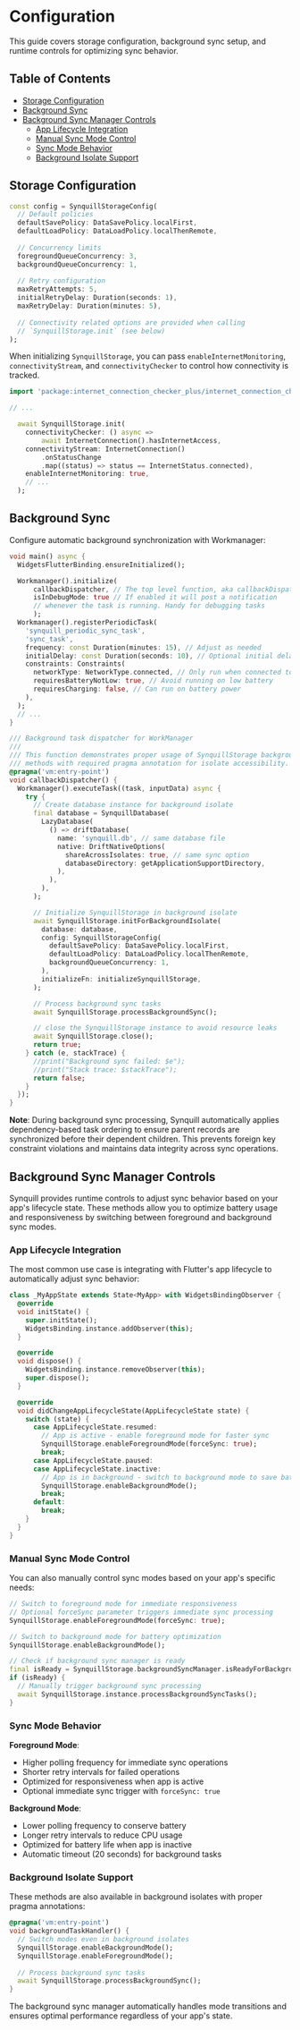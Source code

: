 # Configuration

This guide covers storage configuration, background sync setup, and runtime controls for optimizing sync behavior.

## Table of Contents

- [Storage Configuration](#storage-configuration)
- [Background Sync](#background-sync)
- [Background Sync Manager Controls](#background-sync-manager-controls)
  - [App Lifecycle Integration](#app-lifecycle-integration)
  - [Manual Sync Mode Control](#manual-sync-mode-control)
  - [Sync Mode Behavior](#sync-mode-behavior)
  - [Background Isolate Support](#background-isolate-support)

## Storage Configuration

```dart
const config = SynquillStorageConfig(
  // Default policies
  defaultSavePolicy: DataSavePolicy.localFirst,
  defaultLoadPolicy: DataLoadPolicy.localThenRemote,
  
  // Concurrency limits
  foregroundQueueConcurrency: 3,
  backgroundQueueConcurrency: 1,
  
  // Retry configuration
  maxRetryAttempts: 5,
  initialRetryDelay: Duration(seconds: 1),
  maxRetryDelay: Duration(minutes: 5),
  
  // Connectivity related options are provided when calling
  // `SynquillStorage.init` (see below)
);
```

When initializing `SynquillStorage`, you can pass
`enableInternetMonitoring`, `connectivityStream`, and
`connectivityChecker` to control how connectivity is tracked.

```dart
import 'package:internet_connection_checker_plus/internet_connection_checker_plus.dart';

// ...

  await SynquillStorage.init(
    connectivityChecker: () async =>
        await InternetConnection().hasInternetAccess,
    connectivityStream: InternetConnection()
        .onStatusChange
        .map((status) => status == InternetStatus.connected),
    enableInternetMonitoring: true,
    // ...
  );
```

## Background Sync

Configure automatic background synchronization with Workmanager:

```dart
void main() async {
  WidgetsFlutterBinding.ensureInitialized();

  Workmanager().initialize(
      callbackDispatcher, // The top level function, aka callbackDispatcher
      isInDebugMode: true // If enabled it will post a notification
      // whenever the task is running. Handy for debugging tasks
      );
  Workmanager().registerPeriodicTask(
    'synquill_periodic_sync_task',
    'sync_task',
    frequency: const Duration(minutes: 15), // Adjust as needed
    initialDelay: const Duration(seconds: 10), // Optional initial delay
    constraints: Constraints(
      networkType: NetworkType.connected, // Only run when connected to network
      requiresBatteryNotLow: true, // Avoid running on low battery
      requiresCharging: false, // Can run on battery power
    ),
  );
  // ... 
}

/// Background task dispatcher for WorkManager
///
/// This function demonstrates proper usage of SynquillStorage background sync
/// methods with required pragma annotation for isolate accessibility.
@pragma('vm:entry-point')
void callbackDispatcher() {
  Workmanager().executeTask((task, inputData) async {
    try {
      // Create database instance for background isolate
      final database = SynquillDatabase(
        LazyDatabase(
          () => driftDatabase(
            name: 'synquill.db', // same database file
            native: DriftNativeOptions(
              shareAcrossIsolates: true, // same sync option
              databaseDirectory: getApplicationSupportDirectory,
            ),
          ),
        ),
      );

      // Initialize SynquillStorage in background isolate
      await SynquillStorage.initForBackgroundIsolate(
        database: database,
        config: SynquillStorageConfig(
          defaultSavePolicy: DataSavePolicy.localFirst,
          defaultLoadPolicy: DataLoadPolicy.localThenRemote,
          backgroundQueueConcurrency: 1,
        ),
        initializeFn: initializeSynquillStorage,
      );

      // Process background sync tasks
      await SynquillStorage.processBackgroundSync();

      // close the SynquillStorage instance to avoid resource leaks
      await SynquillStorage.close();
      return true;
    } catch (e, stackTrace) {
      //print("Background sync failed: $e");
      //print("Stack trace: $stackTrace");
      return false;
    }
  });
}
```

**Note**: During background sync processing, Synquill automatically applies dependency-based task ordering to ensure parent records are synchronized before their dependent children. This prevents foreign key constraint violations and maintains data integrity across sync operations.

## Background Sync Manager Controls

Synquill provides runtime controls to adjust sync behavior based on your app's lifecycle state. These methods allow you to optimize battery usage and responsiveness by switching between foreground and background sync modes.

### App Lifecycle Integration

The most common use case is integrating with Flutter's app lifecycle to automatically adjust sync behavior:

```dart
class _MyAppState extends State<MyApp> with WidgetsBindingObserver {
  @override
  void initState() {
    super.initState();
    WidgetsBinding.instance.addObserver(this);
  }

  @override
  void dispose() {
    WidgetsBinding.instance.removeObserver(this);
    super.dispose();
  }

  @override
  void didChangeAppLifecycleState(AppLifecycleState state) {
    switch (state) {
      case AppLifecycleState.resumed:
        // App is active - enable foreground mode for faster sync
        SynquillStorage.enableForegroundMode(forceSync: true);
        break;
      case AppLifecycleState.paused:
      case AppLifecycleState.inactive:
        // App is in background - switch to background mode to save battery
        SynquillStorage.enableBackgroundMode();
        break;
      default:
        break;
    }
  }
}
```

### Manual Sync Mode Control

You can also manually control sync modes based on your app's specific needs:

```dart
// Switch to foreground mode for immediate responsiveness
// Optional forceSync parameter triggers immediate sync processing
SynquillStorage.enableForegroundMode(forceSync: true);

// Switch to background mode for battery optimization
SynquillStorage.enableBackgroundMode();

// Check if background sync manager is ready
final isReady = SynquillStorage.backgroundSyncManager.isReadyForBackgroundSync;
if (isReady) {
  // Manually trigger background sync processing
  await SynquillStorage.instance.processBackgroundSyncTasks();
}
```

### Sync Mode Behavior

**Foreground Mode**:
- Higher polling frequency for immediate sync operations
- Shorter retry intervals for failed operations
- Optimized for responsiveness when app is active
- Optional immediate sync trigger with `forceSync: true`

**Background Mode**:
- Lower polling frequency to conserve battery
- Longer retry intervals to reduce CPU usage
- Optimized for battery life when app is inactive
- Automatic timeout (20 seconds) for background tasks

### Background Isolate Support

These methods are also available in background isolates with proper pragma annotations:

```dart
@pragma('vm:entry-point')
void backgroundTaskHandler() {
  // Switch modes even in background isolates
  SynquillStorage.enableBackgroundMode();
  SynquillStorage.enableForegroundMode();
  
  // Process background sync tasks
  await SynquillStorage.processBackgroundSync();
}
```

The background sync manager automatically handles mode transitions and ensures optimal performance regardless of your app's state.
